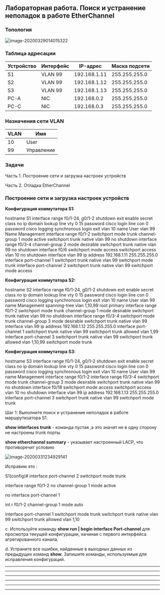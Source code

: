 ## Лабораторная работа. Поиск и устранение неполадок в работе EtherChannel



### Топология

![image-20200329014015322](C:\Users\Admin\AppData\Roaming\Typora\typora-user-images\image-20200329014015322.png)



### Таблица адресации

| **Устройство** | **Интерфейс** | **IP-адрес** | **Маска подсети** |
| -------------- | ------------- | ------------ | ----------------- |
| S1             | VLAN 99       | 192.168.1.11 | 255.255.255.0     |
| S2             | VLAN 99       | 192.168.1.12 | 255.255.255.0     |
| S3             | VLAN 99       | 192.168.1.13 | 255.255.255.0     |
| PC-A           | NIC           | 192.168.0.2  | 255.255.255.0     |
| PC-C           | NIC           | 192.168.0.3  | 255.255.255.0     |

### Назначения сети VLAN

| VLAN | Имя        |
| ---- | ---------- |
| 10   | User       |
| 99   | Управление |

### Задачи

Часть 1. Построение сети и загрузка настроек устройств

Часть 2. Отладка EtherChannel



###  Построение сети и загрузка настроек устройств

**Конфигурация коммутатора S1:**

hostname S1
interface range f0/1-24, g0/1-2
shutdown
exit
enable secret class
no ip domain lookup
line vty 0 15
password cisco
login
line con 0
password cisco
logging synchronous
login
exit
vlan 10
name User
vlan 99
Name Management
interface range f0/1-2
switchport mode trunk
channel-group 1 mode active
switchport trunk native vlan 99
no shutdown
interface range f0/3-4
channel-group 2 mode desirable
switchport trunk native vlan 99
no shutdown
interface f0/6
switchport mode access
switchport access vlan 10
no shutdown
interface vlan 99
ip address 192.168.1.11 255.255.255.0
interface port-channel 1
switchport trunk native vlan 99
switchport mode trunk
interface port-channel 2
switchport trunk native vlan 99
switchport mode access

**Конфигурация коммутатора S2:**

hostname S2
interface range f0/1-24, g0/1-2
shutdown
exit
enable secret class
no ip domain lookup
line vty 0 15
password cisco
login
line con 0
password cisco
logging synchronous
login
exit
vlan 10
name User
vlan 99
name Management
spanning-tree vlan 1,10,99 root primary
interface range f0/1-2
switchport mode trunk
channel-group 1 mode desirable
switchport trunk native vlan 99
no shutdown
interface range f0/3-4
switchport mode trunk
channel-group 3 mode desirable
switchport trunk native vlan 99
interface vlan 99
ip address 192.168.1.12 255.255.255.0
interface port-channel 1
switchport trunk native vlan 99
switchport trunk allowed vlan 1,99
interface port-channel 3
switchport trunk native vlan 99
switchport trunk allowed vlan 1,10,99
switchport mode trunk

**Конфигурация коммутатора S3:**

hostname S3
interface range f0/1-24, g0/1-2
shutdown
exit
enable secret class
no ip domain lookup
line vty 0 15
password cisco
login
line con 0
password cisco
logging synchronous
login
exit
vlan 10
name User
vlan 99
name Management
interface range f0/1-2
interface range f0/3-4
switchport mode trunk
channel-group 3 mode desirable
switchport trunk native vlan 99
no shutdown
interface f0/18
switchport mode access
switchport access vlan 10
no shutdown
interface vlan 99
ip address 192.168.1.13 255.255.255.0
interface port-channel 3
switchport trunk native vlan 99
switchport mode trunk

Шаг 1:   Выполните поиск и устранение неполадок в работе маршрутизатора S1.

**show interfaces trunk** - команда пустая ,а это значит не в одну сторону не настроены trunk порты

**show etherchannel summary** - указывает настроенный LACP, что противоречит условию

![image-20200331234929141](C:\Users\Admin\AppData\Roaming\Typora\typora-user-images\image-20200331234929141.png)

Исправим это :

S1(config)# 
interface port-channel 2
switchport mode trunk

interface range f0/1-2
no channel-group 1 mode active

no interface port-channel 1

int r f0/1-2
channel-group 1 mode auto

interface port-channel 1
switchport mode trunk
switchport trunk native vlan 99
switchport trunk allowed vlan 1,10



c.   Используйте команду **show run | begin interface Port-channel** для просмотра текущей конфигурации, начиная с первого интерфейса агрегированного канала.





d.  Устраните все ошибки, найденные в выходных данных из предыдущих команд **show**. Запишите команды, используемые для исправления конфигураций.

____________________________________________________________________________________

____________________________________________________________________________________

____________________________________________________________________________________

____________________________________________________________________________________

____________________________________________________________________________________

____________________________________________________________________________________


